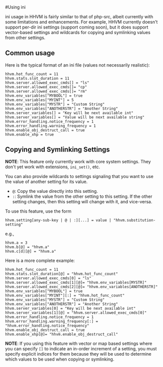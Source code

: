 #Using ini

ini usage in HHVM is fairly similar to that of php-src, albeit currently with
some limitations and enhancements. For example, HHVM currently doesn't support
per-dir ini settings (support coming soon), but it does support vector-based
settings and wildcards for copying and symlinking values from other settings.

## Common usage

Here is the typical format of an ini file (values not necessarily realistic):

```
hhvm.hot_func_count = 11
hhvm.stats.slot_duration = 11
hhvm.server.allowed_exec_cmds[] = "ls"
hhvm.server.allowed_exec_cmds[]= "cp"
hhvm.server.allowed_exec_cmds[]= "rm"
hhvm.env_variables["MYBOOL"] = true
hhvm.env_variables["MYINT"] = 5
hhvm.env_variables["MYSTR"] = "Custom String"
hhvm.env_variables["ANOTHERSTR"] = "Another String"
hhvm.server_variables[] = "Key will be next available int"
hhvm.server_variables[] = "Value will be next available string"
hhvm.error_handling.notice_frequency = 1
hhvm.error_handling.warning_frequency = 1
hhvm.enable_obj_destruct_call = true
hhvm.enable_xhp = true
```

## Copying and Symlinking Settings

**NOTE**: This feature only currently work with core system settings. They
don't yet work with extensions, `ini_set()`, etc.

You can also provide wildcards to settings signaling that you want to use the
value of another setting for its value.

* `@`: Copy the value directly into this setting.
* `:`: Symlink the value from the other setting to this setting. If the other
setting changes, then this setting will change with it, and vice-versa.

To use this feature, use the form

```
hhvm.setting[any-sub-key | @ | :][...] = value | "hhvm.substitution-setting"
```

e.g.,

```
hhvm.a = 3
hhvm.b[@] = "hhvm.a"
hhvm.c[d][@] = "hhvm.a"
```

Here is a more complete example:

```
hhvm.hot_func_count = 11
hhvm.stats.slot_duration[@] = "hhvm.hot_func_count"
hhvm.server.allowed_exec_cmds[0] = "ls"
hhvm.server.allowed_exec_cmds[1][@]= "hhvm.env_variables[MYSTR]"
hhvm.server.allowed_exec_cmds[2][@]= "hhvm.env_variables[ANOTHERSTR]"
hhvm.env_variables["MYBOOL"] = true
hhvm.env_variables["MYINT"][:] = "hhvm.hot_func_count"
hhvm.env_variables["MYSTR"] = "Custom String"
hhvm.env_variables["ANOTHERSTR"] = "Another String"
hhvm.server_variables[0] = "Key will be next available int"
hhvm.server_variables[1][@] = "hhvm.server.allowed_exec_cmds[0]"
hhvm.error_handling.notice_frequency = 1
hhvm.error_handling.warning_frequency[:] = "hhvm.error_handling.notice_frequency"
hhvm.enable_obj_destruct_call = true
hhvm.enable_xhp[@]= "hhvm.enable_obj_destruct_call"
```

**NOTE**: If you using this feature with vector or map based settings where you
can specify `[]` to indicate an in-order increment of a setting, you must
specify explicit indices for them because they will be used to determine which values to be used when copying or symlinking.
